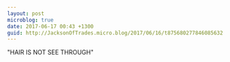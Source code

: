 ```yaml
---
layout: post
microblog: true
date: 2017-06-17 00:43 +1300
guid: http://JacksonOfTrades.micro.blog/2017/06/16/t875680277846085632.html
---
```

"HAIR IS NOT SEE THROUGH"
